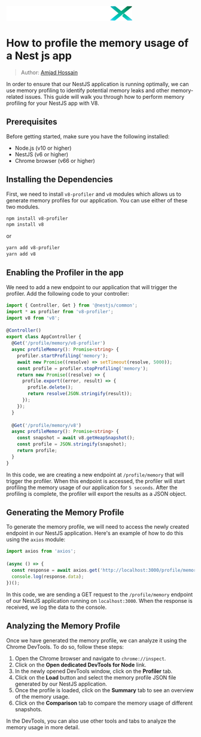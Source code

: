 ![LiquidXLogo.png](./img/LiquidXLogo.png)

# How to profile the memory usage of a Nest js app

> Author: [Amjad Hossain](https://www.linkedin.com/in/md-amjad-hossain-rahat/)

In order to ensure that our NestJS application is running optimally, we can use memory profiling to identify potential memory leaks and other memory-related issues. This guide will walk you through how to perform memory profiling for your NestJS app with V8.

## Prerequisites

Before getting started, make sure you have the following installed:

- Node.js (v10 or higher)
- NestJS (v6 or higher)
- Chrome browser (v66 or higher)

## Installing the Dependencies

First, we need to install `v8-profiler` and `v8` modules which allows us to generate memory profiles for our application. You can use either of these two modules. 

```bash
npm install v8-profiler
npm install v8
```
or
```bash
yarn add v8-profiler
yarn add v8
```

## Enabling the Profiler in the app

We need to add a new endpoint to our application that will trigger the profiler. Add the following code to your controller:

```typescript
import { Controller, Get } from '@nestjs/common';
import * as profiler from 'v8-profiler';
import v8 from 'v8';

@Controller()
export class AppController {
  @Get('/profile/memory/v8-profiler')
  async profileMemory(): Promise<string> {
    profiler.startProfiling('memory');
    await new Promise((resolve) => setTimeout(resolve, 5000));
    const profile = profiler.stopProfiling('memory');
    return new Promise((resolve) => {
      profile.export((error, result) => {
        profile.delete();
        return resolve(JSON.stringify(result));
      });
    });
  }

  @Get('/profile/memory/v8')
  async profileMemory(): Promise<string> {
    const snapshot = await v8.getHeapSnapshot();
    const profile = JSON.stringify(snapshot);
    return profile;
  }
}
```

In this code, we are creating a new endpoint at `/profile/memory` that will trigger the profiler. When this endpoint is accessed, the profiler will start profiling the memory usage of our application for `5 seconds`. After the profiling is complete, the profiler will export the results as a JSON object.

## Generating the Memory Profile
To generate the memory profile, we will need to access the newly created endpoint in our NestJS application. Here's an example of how to do this using the `axios` module:

```typescript
import axios from 'axios';

(async () => {
  const response = await axios.get('http://localhost:3000/profile/memory');
  console.log(response.data);
})();
```

In this code, we are sending a GET request to the `/profile/memory` endpoint of our NestJS application running on `localhost:3000`. When the response is received, we log the data to the console.

## Analyzing the Memory Profile

Once we have generated the memory profile, we can analyze it using the Chrome DevTools. To do so, follow these steps:

1. Open the Chrome browser and navigate to `chrome://inspect`.
2. Click on the **Open dedicated DevTools for Node** link.
3. In the newly opened DevTools window, click on the **Profiler** tab.
4. Click on the **Load** button and select the memory profile JSON file generated by our NestJS application.
5. Once the profile is loaded, click on the **Summary** tab to see an overview of the memory usage.
6. Click on the **Comparison** tab to compare the memory usage of different snapshots.

In the DevTools, you can also use other tools and tabs to analyze the memory usage in more detail.